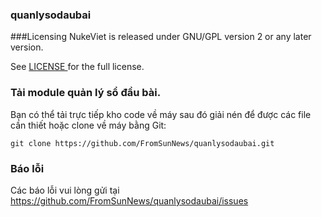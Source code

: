 ### quanlysodaubai

###Licensing
NukeViet is released under GNU/GPL version 2 or any later version.

See <a href="https://github.com/FromSunNews/quanlysodaubai/blob/master/LICENSE" target="blank">
    LICENSE
  </a> for the full license.
  
### Tải module quản lý sổ đầu bài.

Bạn có thể tải trực tiếp kho code về máy sau đó giải nén để được các file cần thiết hoặc clone về máy bằng Git:

```
git clone https://github.com/FromSunNews/quanlysodaubai.git
```

### Báo lỗi

Các báo lỗi vui lòng gửi tại https://github.com/FromSunNews/quanlysodaubai/issues
